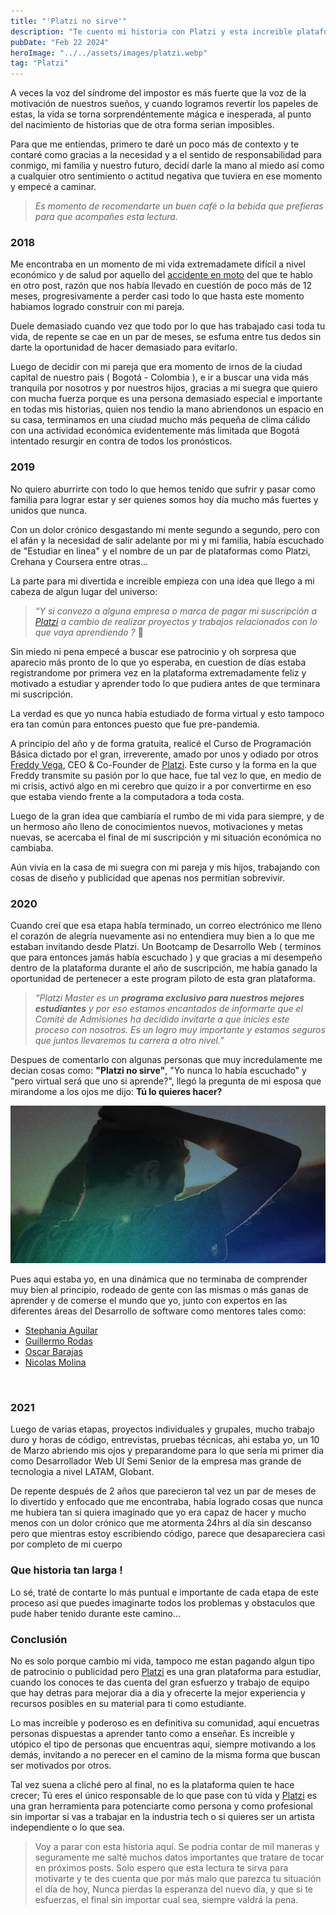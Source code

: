```yaml
---
title: "'Platzi no sirve'"
description: "Te cuento mi historia con Platzi y esta increible plataforma y equipo de trabajo que cambiaron mi vida para siempre."
pubDate: "Feb 22 2024"
heroImage: "../../assets/images/platzi.webp"
tag: "Platzi"
---
```


A veces la voz del síndrome del impostor es más fuerte que la voz de la motivación de nuestros sueños, y cuando logramos revertir los papeles de estas, la vida se torna sorprendéntemente mágica e inesperada, al punto del nacimiento de historias que de otra forma serian imposibles.

Para que me entiendas, primero te daré un poco más de contexto y te contaré como gracias a la necesidad y a el sentido de responsabilidad para conmigo, mi familia y nuestro futuro, decidí darle la mano al miedo así como a cualquier otro sentimiento o actitud negativa que tuviera en ese momento y empecé a caminar.

> _Es momento de recomendarte un buen café o la bebida que prefieras para que acompañes esta lectura._

### 2018

Me encontraba en un momento de mi vida extremadamete difícil a nivel económico y de salud por aquello del [accidente en moto](https://blog.maoacr.com/accidente/) del que te hablo en otro post, razón que nos había llevado en cuestión de poco más de 12 meses, progresivamente a perder casi todo lo que hasta este momento habiamos logrado construir con mi pareja.

Duele demasiado cuando vez que todo por lo que has trabajado casi toda tu vida, de repente se cae en un par de meses, se esfuma entre tus dedos sin darte la oportunidad de hacer demasiado para evitarlo.

Luego de decidir con mi pareja que era momento de irnos de la ciudad capital de nuestro pais ( Bogotá - Colombia ), e ir a buscar una vida más tranquila por nosotros y por nuestros hijos, gracias a mi suegra que quiero con mucha fuerza porque es una persona demasiado especial e importante en todas mis historias, quien nos tendio la mano abriendonos un espacio en su casa, terminamos en una ciudad mucho más pequeña de clima cálido con una actividad económica evidentemente más limitada que Bogotá intentado resurgir en contra de todos los pronósticos.

### 2019

No quiero aburrirte con todo lo que hemos tenido que sufrir y pasar como familia para lograr estar y ser quienes somos hoy día mucho más fuertes y unidos que nunca.

Con un dolor crónico desgastando mi mente segundo a segundo, pero con el afán y la necesidad de salir adelante por mi y mi familia, había escuchado de "Estudiar en linea" y el nombre de un par de plataformas como Platzi, Crehana y Coursera entre otras...

La parte para mi divertida e increible empieza con una idea que llego a mi cabeza de algun lugar del universo:

> _“Y si convezo a alguna empresa o marca de pagar mi suscripción a [Platzi](https://platzi.com) a cambio de realizar proyectos y trabajos relacionados con lo que vaya aprendiendo ?_ 🤔

Sin miedo ni pena empecé a buscar ese patrocinio y oh sorpresa que aparecio más pronto de lo que yo esperaba, en cuestion de días estaba registrandome por primera vez en la plataforma extremadamente feliz y motivado a estudiar y aprender todo lo que pudiera antes de que terminara mi suscripción.

La verdad es que yo nunca había estudiado de forma virtual y esto tampoco era tan común para entonces puesto que fue pre-pandemia.

A principio del año y de forma gratuita, realicé el Curso de Programación Básica dictado por el gran, irreverente, amado por unos y odiado por otros [Freddy Vega](https://freddyvega.com/), CEO & Co-Founder de [Platzi](https://platzi.com). Este curso y la forma en la que Freddy transmite su pasión por lo que hace, fue tal vez lo que, en medio de mi crisis, activó algo en mi cerebro que quizo ir a por convertirme en eso que estaba viendo frente a la computadora a toda costa.

Luego de la gran idea que cambiaría el rumbo de mi vida para siempre, y de un hermoso año lleno de conocimientos nuevos, motivaciones y metas nuevas, se acercaba el final de mi suscripción y mi situación económica no cambiaba.

Aún vivía en la casa de mi suegra con mi pareja y mis hijos, trabajando con cosas de diseño y publicidad que apenas nos permitian sobrevivir.

### 2020

Cuando creí que esa etapa había terminado, un correo electrónico me lleno el corazón de alegría nuevamente asi no entendiera muy bien a lo que me estaban invitando desde Platzi. Un Bootcamp de Desarrollo Web ( terminos que para entonces jamás había escuchado ) y que gracias a mi desempeño dentro de la plataforma durante el año de suscripción, me había ganado la oportunidad de pertenecer a este program piloto de esta gran plataforma.

> _“Platzi Master es un **programa exclusivo para nuestros mejores estudiantes** y por eso estamos encantados de informarte que el Comité de Admisiones ha decidido invitarte a que inicies este proceso con nosotros. Es un logro muy importante y estamos seguros que juntos llevaremos tu carrera a otro nivel.”_

Despues de comentarlo con algunas personas que muy incredulamente me decian cosas como: **"Platzi no sirve"**, "Yo nunca lo había escuchado" y "pero virtual será que uno si aprende?", llegó la pregunta de mi esposa que mirandome a los ojos me dijo: **Tú lo quieres hacer?**

<img src="../../assets/images/pensando.webp" alt="Hombre pensativo"/><br>

Pues aqui estaba yo, en una dinámica que no terminaba de comprender muy bien al principio, rodeado de gente con las mismas o más ganas de aprender y de comerse el mundo que yo, junto con expertos en las diferentes áreas del Desarrollo de software como mentores tales como:

- [Stephania Aguilar](http://teffcode.co/)
- [Guillermo Rodas](https://guillermorodas.com/)
- [Oscar Barajas](https://gndx.dev)
- [Nicolas Molina](https://github.com/nicobytes)

<br>

### 2021

Luego de varias etapas, proyectos individuales y grupales, mucho trabajo duro y horas de código, entrevistas, pruebas técnicas, ahi estaba yo, un 10 de Marzo abriendo mis ojos y preparandome para lo que sería mi primer dia como Desarrollador Web UI Semi Senior de la empresa mas grande de tecnologia a nivel LATAM, Globant.

De repente después de 2 años que parecieron tal vez un par de meses de lo divertido y enfocado que me encontraba, había logrado cosas que nunca me hubiera tan si quiera imaginado que yo era capaz de hacer y mucho menos con un dolor crónico que me atormenta 24hrs al día sin descanso pero que mientras estoy escribiendo código, parece que desapareciera casi por completo de mi cuerpo

### Que historia tan larga !

Lo sé, traté de contarte lo más puntual e importante de cada etapa de este proceso asi que puedes imaginarte todos los problemas y obstaculos que pude haber tenido durante este camino…

### Conclusión

No es solo porque cambio mi vida, tampoco me estan pagando algun tipo de patrocinio o publicidad pero [Platzi](https://platzi.com) es una gran plataforma para estudiar, cuando los conoces te das cuenta del gran esfuerzo y trabajo de equipo que hay detras para mejorar dia a dia y ofrecerte la mejor experiencia y recursos posibles en su material para ti como estudiante.

Lo mas increible y poderoso es en definitiva su comunidad, aquí encuetras personas dispuestas a aprender tanto como a enseñar. Es increible y utópico el tipo de personas que encuentras aquí, siempre motivando a los demás, invitando a no perecer en el camino de la misma forma que buscan ser motivados por otros.

Tal vez suena a cliché pero al final, no es la plataforma quien te hace crecer; Tú eres el único responsable de lo que pase con tú vida y [Platzi](https://platzi.com) es una gran herramienta para potenciarte como persona y como profesional sin importar si vas a trabajar en la industria tech o si quieres ser un artista independiente o lo que sea.

> Voy a parar con esta historia aquí. Se podria contar de mil maneras y seguramente me salté muchos datos importantes que tratare de tocar en próximos posts. Solo espero que esta lectura te sirva para motivarte y te des cuenta que por más malo que parezca tu situación el día de hoy, Nunca pierdas la esperanza del nuevo día, y que si te esfuerzas, el final sin importar cual sea, siempre valdrá la pena.

